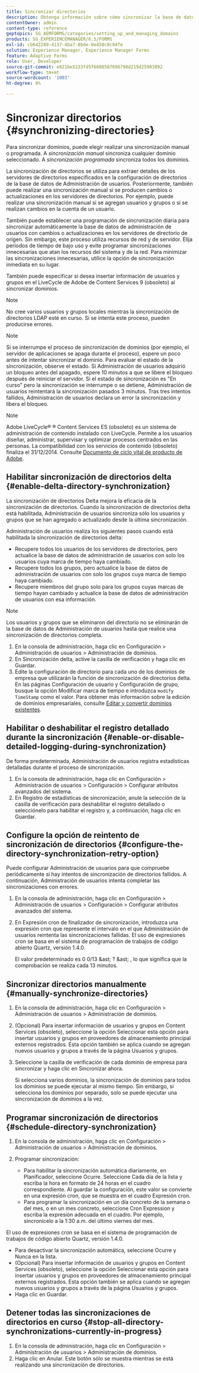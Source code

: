 ```yaml
---
title: Sincronizar directorios
description: Obtenga información sobre cómo sincronizar la base de datos de administración de usuarios con los cambios en los servidores de directorio de origen mediante la sincronización manual o programada.
contentOwner: admin
content-type: reference
geptopics: SG_AEMFORMS/categories/setting_up_and_managing_domains
products: SG_EXPERIENCEMANAGER/6.5/FORMS
exl-id: cb642289-4137-4ba7-8bde-0e458c8c94fe
solution: Experience Manager, Experience Manager Forms
feature: Adaptive Forms
role: User, Developer
source-git-commit: e821be5233fd5f6688507096790d219d25903892
workflow-type: tm+mt
source-wordcount: '1003'
ht-degree: 0%

---
```


# Sincronizar directorios {#synchronizing-directories}

Para sincronizar dominios, puede elegir realizar una sincronización manual o programada. A *sincronización manual* sincroniza cualquier dominio seleccionado. A *sincronización programada* sincroniza todos los dominios.

La sincronización de directorios se utiliza para extraer detalles de los servidores de directorios especificados en la configuración de directorios de la base de datos de Administración de usuarios. Posteriormente, también puede realizar una sincronización manual si se producen cambios o actualizaciones en los servidores de directorios. Por ejemplo, puede realizar una sincronización manual si se agregan usuarios y grupos o si se realizan cambios en la cuenta de un usuario.

También puede establecer una programación de sincronización diaria para sincronizar automáticamente la base de datos de administración de usuarios con cambios o actualizaciones en los servidores de directorio de origen. Sin embargo, este proceso utiliza recursos de red y de servidor. Elija períodos de tiempo de bajo uso y evite programar sincronizaciones innecesarias que atan los recursos del sistema y de la red. Para minimizar las sincronizaciones innecesarias, utilice la opción de sincronización inmediata en su lugar.

También puede especificar si desea insertar información de usuarios y grupos en el LiveCycle de Adobe de Content Services 9 (obsoleto) al sincronizar dominios.

>[!NOTE]
>
>No cree varios usuarios y grupos locales mientras la sincronización de directorios LDAP esté en curso. Si se intenta este proceso, pueden producirse errores.

>[!NOTE]
>
>Si se interrumpe el proceso de sincronización de dominios (por ejemplo, el servidor de aplicaciones se apaga durante el proceso), espere un poco antes de intentar sincronizar el dominio. Para evaluar el estado de la sincronización, observe el estado. Si Administración de usuarios adquirió un bloqueo antes del apagado, espere 10 minutos a que se libere el bloqueo después de reiniciar el servidor. Si el estado de sincronización es &quot;En curso&quot; pero la sincronización se interrumpe o se detiene, Administración de usuarios reintentará la sincronización pasados 3 minutos. Tras tres intentos fallidos, Administración de usuarios declara un error la sincronización y libera el bloqueo.

>[!NOTE]
>
>Adobe LiveCycle® ® Content Services ES (obsoleto) es un sistema de administración de contenido instalado con LiveCycle. Permite a los usuarios diseñar, administrar, supervisar y optimizar procesos centrados en las personas. La compatibilidad con los servicios de contenido (obsoleto) finaliza el 31/12/2014. Consulte [Documento de ciclo vital de producto de Adobe](https://www.adobe.com/support/products/enterprise/eol/eol_matrix.html).

## Habilitar sincronización de directorios delta {#enable-delta-directory-synchronization}

La sincronización de directorios Delta mejora la eficacia de la sincronización de directorios. Cuando la sincronización de directorios delta está habilitada, Administración de usuarios sincroniza sólo los usuarios y grupos que se han agregado o actualizado desde la última sincronización.

Administración de usuarios realiza los siguientes pasos cuando está habilitada la sincronización de directorios delta:

* Recupere todos los usuarios de los servidores de directorios, pero actualice la base de datos de administración de usuarios con solo los usuarios cuya marca de tiempo haya cambiado.
* Recupere todos los grupos, pero actualice la base de datos de administración de usuarios con solo los grupos cuya marca de tiempo haya cambiado.
* Recupere miembros del grupo solo para los grupos cuyas marcas de tiempo hayan cambiado y actualice la base de datos de administración de usuarios con esa información.

>[!NOTE]
>
>Los usuarios y grupos que se eliminaron del directorio no se eliminarán de la base de datos de Administración de usuarios hasta que realice una sincronización de directorios completa.

1. En la consola de administración, haga clic en Configuración > Administración de usuarios > Administración de dominios.
1. En Sincronización delta, active la casilla de verificación y haga clic en Guardar.
1. Edite la configuración de directorio para cada uno de los dominios de empresa que utilizarán la función de sincronización de directorios delta. En las páginas Configuración de usuario y Configuración de grupo, busque la opción Modificar marca de tiempo e introduzca `modify TimeStamp` como el valor. Para obtener más información sobre la edición de dominios empresariales, consulte [Editar y convertir dominios existentes](/help/forms/using/admin-help/editing-converting-existing-domains.md#editing-and-converting-existing-domains).

## Habilitar o deshabilitar el registro detallado durante la sincronización {#enable-or-disable-detailed-logging-during-synchronization}

De forma predeterminada, Administración de usuarios registra estadísticas detalladas durante el proceso de sincronización.

1. En la consola de administración, haga clic en Configuración > Administración de usuarios > Configuración > Configurar atributos avanzados del sistema.
1. En Registro de estadísticas de sincronización, anule la selección de la casilla de verificación para deshabilitar el registro detallado o selecciónelo para habilitar el registro y, a continuación, haga clic en Guardar.

## Configure la opción de reintento de sincronización de directorios {#configure-the-directory-synchronization-retry-option}

Puede configurar Administración de usuarios para que compruebe periódicamente si hay intentos de sincronización de directorios fallidos. A continuación, Administración de usuarios intenta completar las sincronizaciones con errores.

1. En la consola de administración, haga clic en Configuración > Administración de usuarios > Configuración > Configurar atributos avanzados del sistema.
1. En Expresión cron de finalizador de sincronización, introduzca una expresión cron que represente el intervalo en el que Administración de usuarios reintenta las sincronizaciones fallidas. El uso de expresiones cron se basa en el sistema de programación de trabajos de código abierto Quartz, versión 1.4.0.

   El valor predeterminado es 0 0/13 &amp;ast; ? &amp;ast; , lo que significa que la comprobación se realiza cada 13 minutos.

## Sincronizar directorios manualmente {#manually-synchronize-directories}

1. En la consola de administración, haga clic en Configuración > Administración de usuarios > Administración de dominios.
1. (Opcional) Para insertar información de usuarios y grupos en Content Services (obsoleto), seleccione la opción Seleccionar esta opción para insertar usuarios y grupos en proveedores de almacenamiento principal externos registrados. Esta opción también se aplica cuando se agregan nuevos usuarios y grupos a través de la página Usuarios y grupos.
1. Seleccione la casilla de verificación de cada dominio de empresa para sincronizar y haga clic en Sincronizar ahora.

   Si selecciona varios dominios, la sincronización de dominios para todos los dominios se puede ejecutar al mismo tiempo. Sin embargo, si selecciona los dominios por separado, solo se puede ejecutar una sincronización de dominios a la vez.

## Programar sincronización de directorios {#schedule-directory-synchronization}

1. En la consola de administración, haga clic en Configuración > Administración de usuarios > Administración de dominios.
1. Programar sincronización:

   * Para habilitar la sincronización automática diariamente, en Planificador, seleccione Ocurre. Seleccione Cada día de la lista y escriba la hora en formato de 24 horas en el cuadro correspondiente. Al guardar la configuración, este valor se convierte en una expresión cron, que se muestra en el cuadro Expresión cron.
   * Para programar la sincronización en un día concreto de la semana o del mes, o en un mes concreto, seleccione Cron Expression y escriba la expresión adecuada en el cuadro. Por ejemplo, sincronícelo a la 1:30 a.m. del último viernes del mes.

El uso de expresiones cron se basa en el sistema de programación de trabajos de código abierto Quartz, versión 1.4.0.

* Para desactivar la sincronización automática, seleccione Ocurre y Nunca en la lista.
* (Opcional) Para insertar información de usuarios y grupos en Content Services (obsoleto), seleccione la opción Seleccionar esta opción para insertar usuarios y grupos en proveedores de almacenamiento principal externos registrados. Esta opción también se aplica cuando se agregan nuevos usuarios y grupos a través de la página Usuarios y grupos.
* Haga clic en Guardar.

## Detener todas las sincronizaciones de directorios en curso {#stop-all-directory-synchronizations-currently-in-progress}

1. En la consola de administración, haga clic en Configuración > Administración de usuarios > Administración de dominios.
1. Haga clic en Anular. Este botón sólo se muestra mientras se está realizando una sincronización de directorios.
